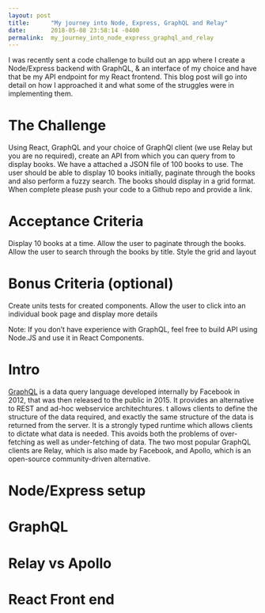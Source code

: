 ```yaml
---
layout: post
title:      "My journey into Node, Express, GraphQL and Relay"
date:       2018-05-08 23:58:14 -0400
permalink:  my_journey_into_node_express_graphql_and_relay
---
```



I was recently sent a code challenge to build out an app where I create a Node/Express backend with GraphQL, & an interface of my choice and have that be my API endpoint for my React frontend. This blog post will go into detail on how I approached it and what some of the struggles were in implementing them.

# The Challenge
Using React, GraphQL and your choice of GraphQl client (we use Relay but you are no required), create an API from which you can query from to display books. We have a attached a JSON file of 100 books to use. The user should be able to display 10 books initially, paginate through the books and also perform a fuzzy search. The books should display in a grid format. When complete please push your code to a Github repo and provide a link.

# Acceptance Criteria
Display 10 books at a time.
Allow the user to paginate through the books.
Allow the user to search through the books by title.
Style the grid and layout
# Bonus Criteria (optional)
Create units tests for created components.
Allow the user to click into an individual book page and display more details

Note:
If you don’t have experience with GraphQL, feel free to build API using Node.JS and use it in React Components.

# Intro
[GraphQL](http://graphql.org/) is a data query language developed internally by Facebook in 2012, that was then released to the public in 2015. It provides an alternative to REST and ad-hoc webservice architechtures. t allows clients to define the structure of the data required, and exactly the same structure of the data is returned from the server. It is a strongly typed runtime which allows clients to dictate what data is needed. This avoids both the problems of over-fetching as well as under-fetching of data. The two most popular GraphQL clients are Relay, which is also made by Facebook, and Apollo, which is an open-source community-driven alternative.

# Node/Express setup

# GraphQL

# Relay vs Apollo

# React Front end
